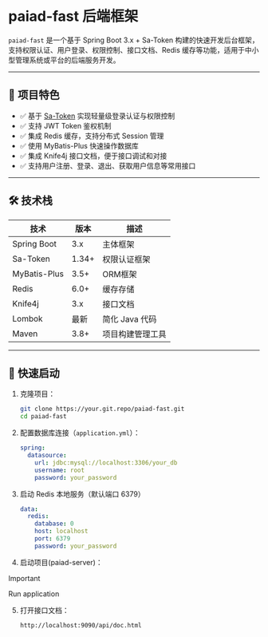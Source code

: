 # paiad-fast 后端框架

`paiad-fast` 是一个基于 Spring Boot 3.x + Sa-Token 构建的快速开发后台框架，支持权限认证、用户登录、权限控制、接口文档、Redis 缓存等功能，适用于中小型管理系统或平台的后端服务开发。

---

## 🌟 项目特色

- ✅ 基于 [Sa-Token](https://sa-token.cc/) 实现轻量级登录认证与权限控制
- ✅ 支持 JWT Token 鉴权机制
- ✅ 集成 Redis 缓存，支持分布式 Session 管理
- ✅ 使用 MyBatis-Plus 快速操作数据库
- ✅ 集成 Knife4j 接口文档，便于接口调试和对接
- ✅ 支持用户注册、登录、退出、获取用户信息等常用接口

---

## 🛠️ 技术栈

| 技术       | 版本       | 描述               |
|------------|------------|--------------------|
| Spring Boot | 3.x        | 主体框架            |
| Sa-Token   | 1.34+      | 权限认证框架         |
| MyBatis-Plus | 3.5+      | ORM框架            |
| Redis      | 6.0+       | 缓存存储            |
| Knife4j    | 3.x        | 接口文档            |
| Lombok     | 最新       | 简化 Java 代码       |
| Maven      | 3.8+       | 项目构建管理工具      |

---


## 🚀 快速启动

1. 克隆项目：

   ```bash
   git clone https://your.git.repo/paiad-fast.git
   cd paiad-fast
   ```

2. 配置数据库连接（`application.yml`）：
   ```yaml
   spring:
     datasource:
       url: jdbc:mysql://localhost:3306/your_db
       username: root
       password: your_password
   ```

3. 启动 Redis 本地服务（默认端口 6379）
    ```yaml
    data:
      redis:
        database: 0
        host: localhost
        port: 6379
        password: your_password
    ```
4. 启动项目(paiad-server)：
>[!important]
>Run application

5. 打开接口文档：
   ```
   http://localhost:9090/api/doc.html
   ```
